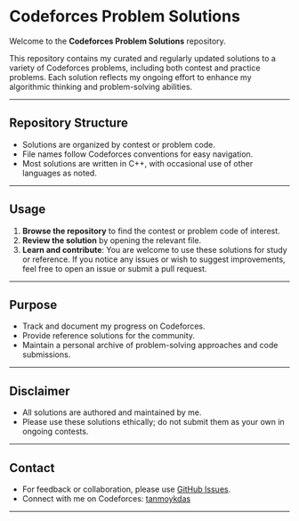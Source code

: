 # Codeforces Problem Solutions

Welcome to the **Codeforces Problem Solutions** repository.

This repository contains my curated and regularly updated solutions to a variety of Codeforces problems, including both contest and practice problems. Each solution reflects my ongoing effort to enhance my algorithmic thinking and problem-solving abilities.

---

## Repository Structure

- Solutions are organized by contest or problem code.
- File names follow Codeforces conventions for easy navigation.
- Most solutions are written in C++, with occasional use of other languages as noted.

---

## Usage

1. **Browse the repository** to find the contest or problem code of interest.
2. **Review the solution** by opening the relevant file.
3. **Learn and contribute**: You are welcome to use these solutions for study or reference. If you notice any issues or wish to suggest improvements, feel free to open an issue or submit a pull request.

---

## Purpose

- Track and document my progress on Codeforces.
- Provide reference solutions for the community.
- Maintain a personal archive of problem-solving approaches and code submissions.

---

## Disclaimer

- All solutions are authored and maintained by me.
- Please use these solutions ethically; do not submit them as your own in ongoing contests.

---

## Contact

- For feedback or collaboration, please use [GitHub Issues](https://github.com/tanmoykdas/Codeforces-problem/issues).
- Connect with me on Codeforces: [tanmoykdas](https://codeforces.com/profile/tanmoykdas)

---
```
